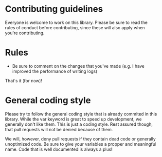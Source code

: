 # Contributing guidelines
Everyone is welcome to work on this library.
Please be sure to read the rules of conduct before contributing, since these will also apply when you're contributing.

# Rules
* Be sure to comment on the changes that you've made (e.g. I have improved the performance of writing logs)

That's it (for now)!

# General coding style
Please try to follow the general coding style that is already commited in this library.
While the var keyword is great to speed up development, we generally don't like them. This is just a coding style. Rest assured though, that
pull requests will not be denied because of them.

We will, however, deny pull requests if they contain dead code or generally unoptimized code. Be sure to give your variables a propper and meaningful name.
Code that is well documented is always a plus!
